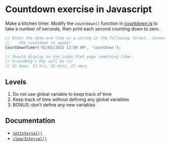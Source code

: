 # Countdown exercise in Javascript

Make a kitchen timer.  Modify the `countdown()` function in [countdown.js](countdown.js) to take a number of seconds, then print each second counting down to zero.

```javascript
// Enter the date and time as a string in the following format.  Second parameter is the HTML id of element where you want
//    the countdown to appear.
CountDownTimer('02/02/2015 12:00 AM', 'countDown');

// Should display on the index.html page something like:
// GroundHog's Day will be in:
// 13 days, 13 hrs, 16 mins, 21 secs
```

## Levels                                                                                                                                                                                                                                                                                                                                                                                                                                                                                                                                                                                                                                                                                                                                                                                                                                                                                                                                                                                                                                                                                                                                                                                                                                                                                                                                                                                                                                                                                                                                                                                                                                                                                                                                                                                                                                                                                                                                                                                                                                                                                                                                                                                                                                                                                                                                                                                                                                                                                                                                                                                                                                                                                                                                                                                                                                                                                                                                                                                                                                                                                                                                                                                                                                                                                                                                                                                                                                                                                                                                                                                                                                                                                                                                                                                                                                                                                                                                                                                             

1. Do not use global variable to keep track of time
1. Keep track of time *without* defining any global variables
1. BONUS: don't define any new variables

## Documentation

* [`setInterval()`](https://developer.mozilla.org/en-US/docs/DOM/window.setInterval)
* [`clearInterval()`](https://developer.mozilla.org/en-US/docs/Web/API/window.clearInterval)
